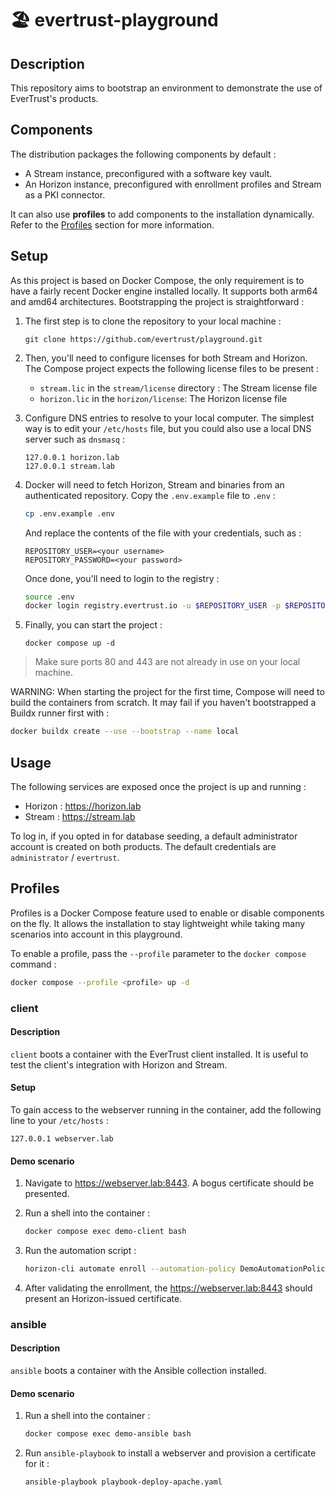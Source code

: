 # 🏖️ evertrust-playground

## Description

This repository aims to bootstrap an environment to demonstrate the use of EverTrust's products.

## Components

The distribution packages the following components by default :

- A Stream instance, preconfigured with a software key vault.
- An Horizon instance, preconfigured with enrollment profiles and Stream as a PKI connector.

It can also use **profiles** to add components to the installation dynamically. Refer to the [Profiles](#profiles) section for more information.

## Setup

As this project is based on Docker Compose, the only requirement is to have a fairly recent Docker engine installed locally. It supports both arm64 and amd64 architectures. Bootstrapping the project is straightforward :

1. The first step is to clone the repository to your local machine :
    ```
    git clone https://github.com/evertrust/playground.git
    ```

1. Then, you'll need to configure licenses for both Stream and Horizon. The Compose project expects the following license files to be present :
   - `stream.lic` in the `stream/license` directory : The Stream license file
   - `horizon.lic` in the `horizon/license`: The Horizon license file

1. Configure DNS entries to resolve to your local computer. The simplest way is to edit your `/etc/hosts` file, but you could also use a local DNS server such as `dnsmasq` :
    ``` 
    127.0.0.1 horizon.lab
    127.0.0.1 stream.lab
    ```

1. Docker will need to fetch Horizon, Stream and binaries from an authenticated repository. Copy the `.env.example` file to `.env` :
   ```bash
   cp .env.example .env
   ```
   And replace the contents of the file with your credentials, such as :
   ```dotenv
   REPOSITORY_USER=<your username>
   REPOSITORY_PASSWORD=<your password>
   ```
   Once done, you'll need to login to the registry :
    ```bash
    source .env
    docker login registry.evertrust.io -u $REPOSITORY_USER -p $REPOSITORY_PASSWORD
    ```

1. Finally, you can start the project :
    ```
    docker compose up -d
    ```

> Make sure ports 80 and 443 are not already in use on your local machine.

WARNING: When starting the project for the first time, Compose will need to build the containers from scratch. It may fail if you haven't bootstrapped a Buildx runner first with :
```bash
docker buildx create --use --bootstrap --name local
```

## Usage

The following services are exposed once the project is up and running :
- Horizon : https://horizon.lab
- Stream : https://stream.lab

To log in, if you opted in for database seeding, a default administrator account is created on both products. The default credentials are `administrator` / `evertrust`.

## Profiles

Profiles is a Docker Compose feature used to enable or disable components on the fly. It allows the installation to stay lightweight while taking many scenarios into account in this playground.

To enable a profile, pass the `--profile` parameter to the `docker compose` command :
```bash
docker compose --profile <profile> up -d
```

### client

#### Description

`client` boots a container with the EverTrust client installed. It is useful to test the client's integration with Horizon and Stream.

#### Setup
To gain access to the webserver running in the container, add the following line to your `/etc/hosts` :
```
127.0.0.1 webserver.lab
```

#### Demo scenario

1. Navigate to https://webserver.lab:8443. A bogus certificate should be presented.
   
1. Run a shell into the container :
   ```bash
   docker compose exec demo-client bash
   ```
1. Run the automation script :
   ```bash
   horizon-cli automate enroll --automation-policy DemoAutomationPolicyServer
   ```
   
1. After validating the enrollment, the https://webserver.lab:8443 should present an Horizon-issued certificate.

### ansible

#### Description

`ansible` boots a container with the Ansible collection installed. 

#### Demo scenario

1. Run a shell into the container :
   ```bash
   docker compose exec demo-ansible bash
   ```

1. Run `ansible-playbook` to install a webserver and provision a certificate for it :
   ```bash
   ansible-playbook playbook-deploy-apache.yaml
   ```
